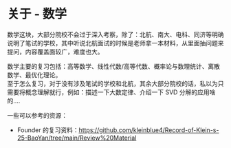 # 关于 - 数学

数学这块，大部分院校不会过于深入考察，除了：北航、南大、电科、同济等明确说明了笔试的学校，其中听说北航面试的时候是老师拿一本材料，从里面抽问题来提问，内容覆盖面较广，难度也大。

数学主要的复习包括：高等数学、线性代数/高等代数、概率论与数理统计、离散数学、最优化理论。\
至于怎么复习，对于没有涉及笔试的学校和北航，其余大部分院校的话，私以为只需要将概念理解就行，例如：描述一下大数定律、介绍一下 SVD 分解的应用啥的....

一些可以参考的资源：
- Founder 的复习资料：https://github.com/kleinblue4/Record-of-Klein-s-25-BaoYan/tree/main/Review%20Material